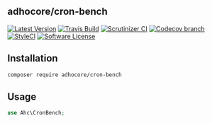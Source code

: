## adhocore/cron-bench

[![Latest Version](https://img.shields.io/github/release/adhocore/php-cron-bench.svg?style=flat-square)](https://github.com/adhocore/php-cron-bench/releases)
[![Travis Build](https://travis/com/adhocore/php-cron-bench.svg?branch=master)](https://travis-ci.com/adhocore/php-cron-bench?branch=master)
[![Scrutinizer CI](https://img.shields.io/scrutinizer/g/adhocore/php-cron-bench.svg?style=flat-square)](https://scrutinizer-ci.com/g/adhocore/php-cron-bench/?branch=master)
[![Codecov branch](https://img.shields.io/codecov/c/github/adhocore/php-cron-bench/master.svg?style=flat-square)](https://codecov.io/gh/adhocore/php-cron-bench)
[![StyleCI](https://styleci.io/repos/{styleci}/shield)](https://styleci.io/repos/{styleci})
[![Software License](https://img.shields.io/badge/license-MIT-brightgreen.svg?style=flat-square)](./LICENSE)


## Installation
```bash
composer require adhocore/cron-bench
```

## Usage
```php
use Ahc\CronBench;

```
